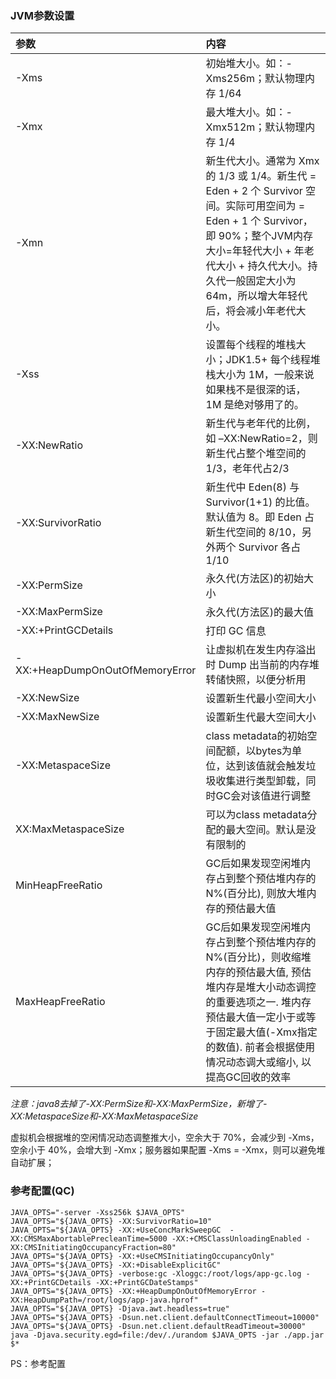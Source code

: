 ### JVM参数设置

| 参数 | 内容 |
| :--- | :--- |
| -Xms | 初始堆大小。如：-Xms256m；默认物理内存 1/64 |
| -Xmx | 最大堆大小。如：-Xmx512m；默认物理内存 1/4 |
| -Xmn | 新生代大小。通常为 Xmx 的 1/3 或 1/4。新生代 = Eden + 2 个 Survivor 空间。实际可用空间为 = Eden + 1 个 Survivor，即 90%；整个JVM内存大小=年轻代大小 + 年老代大小 + 持久代大小。持久代一般固定大小为64m，所以增大年轻代后，将会减小年老代大小。 |
| -Xss | 设置每个线程的堆栈大小；JDK1.5+ 每个线程堆栈大小为 1M，一般来说如果栈不是很深的话， 1M 是绝对够用了的。 |
| -XX:NewRatio | 新生代与老年代的比例，如 –XX:NewRatio=2，则新生代占整个堆空间的1/3，老年代占2/3 |
| -XX:SurvivorRatio | 新生代中 Eden\(8\) 与 Survivor\(1+1\) 的比值。默认值为 8。即 Eden 占新生代空间的 8/10，另外两个 Survivor 各占 1/10 |
| -XX:PermSize | 永久代\(方法区\)的初始大小 |
| -XX:MaxPermSize | 永久代\(方法区\)的最大值 |
| -XX:+PrintGCDetails | 打印 GC 信息 |
| -XX:+HeapDumpOnOutOfMemoryError | 让虚拟机在发生内存溢出时 Dump 出当前的内存堆转储快照，以便分析用 |
| -XX:NewSize | 设置新生代最小空间大小 |
| -XX:MaxNewSize | 设置新生代最大空间大小 |
| -XX:MetaspaceSize | class metadata的初始空间配额，以bytes为单位，达到该值就会触发垃圾收集进行类型卸载，同时GC会对该值进行调整 |
| XX:MaxMetaspaceSize | 可以为class metadata分配的最大空间。默认是没有限制的 |
| MinHeapFreeRatio | GC后如果发现空闲堆内存占到整个预估堆内存的N%\(百分比\), 则放大堆内存的预估最大值 |
| MaxHeapFreeRatio | GC后如果发现空闲堆内存占到整个预估堆内存的N%\(百分比\)，则收缩堆内存的预估最大值, 预估堆内存是堆大小动态调控的重要选项之一. 堆内存预估最大值一定小于或等于固定最大值\(-Xmx指定的数值\). 前者会根据使用情况动态调大或缩小, 以提高GC回收的效率 |

_注意：java8去掉了-XX:PermSize和-XX:MaxPermSize，新增了-XX:MetaspaceSize和-XX:MaxMetaspaceSize_

虚拟机会根据堆的空闲情况动态调整推大小，空余大于 70%，会减少到 -Xms，空余小于 40%，会增大到 -Xmx；服务器如果配置 -Xms = -Xmx，则可以避免堆自动扩展；

### 参考配置\(QC\)

```
JAVA_OPTS="-server -Xss256k $JAVA_OPTS"
JAVA_OPTS="${JAVA_OPTS} -XX:SurvivorRatio=10"
JAVA_OPTS="${JAVA_OPTS} -XX:+UseConcMarkSweepGC  -XX:CMSMaxAbortablePrecleanTime=5000 -XX:+CMSClassUnloadingEnabled -XX:CMSInitiatingOccupancyFraction=80"
JAVA_OPTS="${JAVA_OPTS} -XX:+UseCMSInitiatingOccupancyOnly"
JAVA_OPTS="${JAVA_OPTS} -XX:+DisableExplicitGC"
JAVA_OPTS="${JAVA_OPTS} -verbose:gc -Xloggc:/root/logs/app-gc.log -XX:+PrintGCDetails -XX:+PrintGCDateStamps"
JAVA_OPTS="${JAVA_OPTS} -XX:+HeapDumpOnOutOfMemoryError -XX:HeapDumpPath=/root/logs/app-java.hprof"
JAVA_OPTS="${JAVA_OPTS} -Djava.awt.headless=true"
JAVA_OPTS="${JAVA_OPTS} -Dsun.net.client.defaultConnectTimeout=10000"
JAVA_OPTS="${JAVA_OPTS} -Dsun.net.client.defaultReadTimeout=30000"
java -Djava.security.egd=file:/dev/./urandom $JAVA_OPTS -jar ./app.jar  $*
```

PS：参考配置

